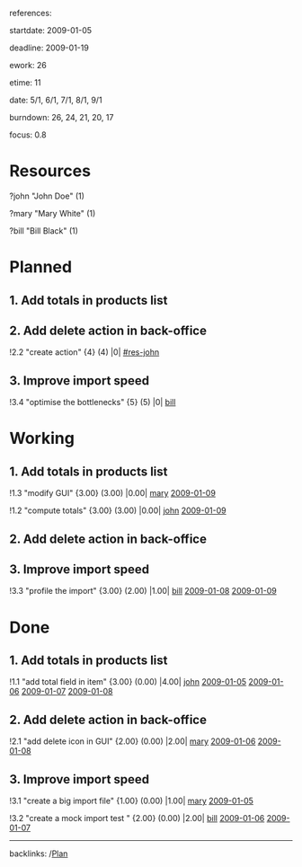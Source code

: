 references:

startdate: 2009-01-05

deadline: 2009-01-19

ework: 26

etime: 11

date: 5/1, 6/1, 7/1, 8/1, 9/1

burndown: 26, 24, 21, 20, 17

focus: 0.8

# Resources #

?john "John Doe" (1)

?mary "Mary White" (1)

?bill "Bill Black" (1)



# Planned #

## 1. Add totals in products list ##


## 2. Add delete action in back-office ##

!2.2 "create action" {4} (4) |0| [#res-john](#res-john.md)


## 3. Improve import speed ##

!3.4 "optimise the bottlenecks" {5} (5) |0| [bill](bill.md)



# Working #

## 1. Add totals in products list ##

!1.3 "modify GUI" {3.00} (3.00) |0.00| [mary](mary.md) [2009-01-09](20090109.md)

!1.2 "compute totals" {3.00} (3.00) |0.00| [john](john.md) [2009-01-09](20090109.md)


## 2. Add delete action in back-office ##


## 3. Improve import speed ##

!3.3 "profile the import" {3.00} (2.00) |1.00| [bill](bill.md) [2009-01-08](20090108.md) [2009-01-09](20090109.md)



# Done #

## 1. Add totals in products list ##

!1.1 "add total field in item" {3.00} (0.00) |4.00| [john](john.md) [2009-01-05](20090105.md) [2009-01-06](20090106.md) [2009-01-07](20090107.md) [2009-01-08](20090108.md)


## 2. Add delete action in back-office ##

!2.1 "add delete icon in GUI" {2.00} (0.00) |2.00| [mary](mary.md) [2009-01-06](20090106.md) [2009-01-08](20090108.md)


## 3. Improve import speed ##


!3.1 "create a big import file" {1.00} (0.00) |1.00| [mary](mary.md) [2009-01-05](20090105.md)

!3.2 "create a mock import test " {2.00} (0.00) |2.00| [bill](bill.md) [2009-01-06](20090106.md) [2009-01-07](20090107.md)


---


backlinks: /[Plan](Plan.md)


